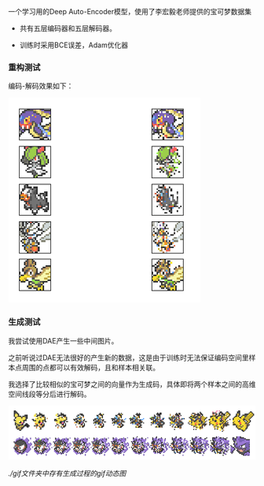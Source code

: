 一个学习用的Deep Auto-Encoder模型，使用了李宏毅老师提供的宝可梦数据集

- 共有五层编码器和五层解码器。

- 训练时采用BCE误差，Adam优化器

### 重构测试

编码-解码效果如下：

![](https://github.com/lengjiayi/DAE_pokemon/blob/master/assets/ATE.PNG)

### 生成测试

我尝试使用DAE产生一些中间图片。

之前听说过DAE无法很好的产生新的数据，这是由于训练时无法保证编码空间里样本点周围的点都可以有效解码，且和样本相关联。

我选择了比较相似的宝可梦之间的向量作为生成码，具体即将两个样本之间的高维空间线段等分后进行解码。

![](https://github.com/lengjiayi/DAE_pokemon/blob/master/assets/DAE_GEN.PNG)

_./gif文件夹中存有生成过程的gif动态图_

